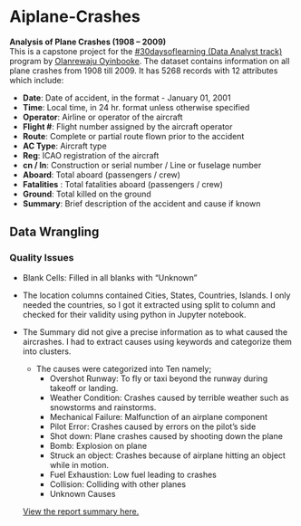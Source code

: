 # Aiplane-Crashes
**Analysis of Plane Crashes (1908 – 2009)** <br>
This is a capstone project for the <a href="https://techcommunity.microsoft.com/t5/educator-developer-blog/learning-data-analysis-curriculum-and-resources/ba-p/3497797">#30daysoflearning (Data Analyst track)</a> program by <a href="https://github.com/theoyinbooke">Olanrewaju Oyinbooke</a>. 
The dataset contains information on all plane crashes from 1908 till 2009. It has 5268 records with 12 attributes which include:
- **Date**: Date of accident, in the format - January 01, 2001
- **Time**: Local time, in 24 hr. format unless otherwise specified
- **Operator**: Airline or operator of the aircraft
- **Flight #**: Flight number assigned by the aircraft operator
- **Route**: Complete or partial route flown prior to the accident
- **AC Type**: Aircraft type
- **Reg**: ICAO registration of the aircraft
- **cn / ln**: Construction or serial number / Line or fuselage number
- **Aboard**: Total aboard (passengers / crew)
- **Fatalities** : Total fatalities aboard (passengers / crew)
- **Ground**: Total killed on the ground
- **Summary**: Brief description of the accident and cause if known

## Data Wrangling
### Quality Issues
- Blank Cells: Filled in all blanks with “Unknown”
- The location columns contained Cities, States, Countries, Islands. I only needed the countries, so I got it extracted using split to column and checked for their validity using python in Jupyter notebook.
- The Summary did not give a precise information as to what caused the aircrashes. I had to extract causes using keywords and categorize them into clusters.
  - The causes were categorized into Ten namely;
    - Overshot Runway: To fly or taxi beyond the runway during takeoff or landing.
    - Weather Condition: Crashes caused by terrible weather such as snowstorms and rainstorms.
    - Mechanical Failure: Malfunction of an airplane component
    - Pilot Error: Crashes caused by errors on the pilot’s side
    - Shot down: Plane crashes caused by shooting down the plane
    - Bomb: Explosion on plane
    - Struck an object: Crashes because of airplane hitting an object while in motion.
    - Fuel Exhaustion: Low fuel leading to crashes
    - Collision: Colliding with other planes 
    - Unknown Causes
   
   <a href=https://github.com/AkintolaOlasubomi/Aiplane-Crashes/blob/main/Airplane_Crash.pdf>View the report summary here.</a>
    
